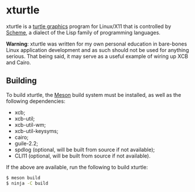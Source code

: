 # xturtle

xturtle is a [turtle graphics](https://en.wikipedia.org/wiki/Turtle_graphics)
program for Linux/X11 that is controlled by
[Scheme](https://en.wikipedia.org/wiki/Scheme_(programming_language)), a
dialect of the Lisp family of programming languages.

**Warning**: xturtle was written for my own personal education in bare-bones
Linux application development and as such should not be used for anything
serious. That being said, it may serve as a useful example of wiring up XCB and
Cairo.

## Building

To build xturtle, the [Meson](https://mesonbuild.com/) build system must be
installed, as well as the following dependencies:

- xcb;
- xcb-util;
- xcb-util-wm;
- xcb-util-keysyms;
- cairo;
- guile-2.2;
- spdlog (optional, will be built from source if not available);
- CLI11 (optional, will be built from source if not available).

If the above are available, run the following to build xturtle:
```sh
$ meson build
$ ninja -C build
```

